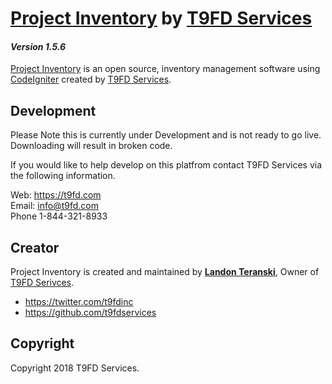 # [Project Inventory](https:t9fd.com/) by [T9FD Services](https:t9fd.com/)
#### _Version 1.5.6_

[Project Inventory](https:t9fd.com/) is an open source, inventory management software using [CodeIgniter](https://codeigniter.com/) created by [T9FD Services](https:t9fd.com/).

## Development

Please Note this is currently under Development and is not ready to go live. Downloading will result in broken code.

If you would like to help develop on this platfrom contact T9FD Services via the following information.

Web: https://t9fd.com
<br>
Email: info@t9fd.com
<br>
Phone 1-844-321-8933

## Creator

Project Inventory is created and maintained by **[Landon Teranski](https://t9fd.com/)**, Owner of [T9FD Serivces](https:t9fd.com/).

* https://twitter.com/t9fdinc
* https://github.com/t9fdservices

## Copyright

Copyright 2018 T9FD Services.
